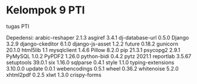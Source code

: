 # Kelompok 9 PTI
tugas PTI


Depedensi:
arabic-reshaper   2.1.3
asgiref           3.4.1
dj-database-url   0.5.0
Django            3.2.9
django-ckeditor   6.1.0
django-js-asset   1.2.2
future            0.18.2
gunicorn          20.1.0
html5lib          1.1
mysqlclient       1.4.6
Pillow            8.2.0
pip               21.3.1
psycopg2          2.9.1
PyMySQL           1.0.2
PyPDF2            1.26.0
python-bidi       0.4.2
pytz              2021.1
reportlab         3.5.67
setuptools        39.0.1
six               1.16.0
sqlparse          0.4.1
style             1.1.0
typing-extensions 3.10.0.0
update            0.0.1
webencodings      0.5.1
wheel             0.36.2
whitenoise        5.2.0
xhtml2pdf         0.2.5
xlwt              1.3.0
crispy-forms
